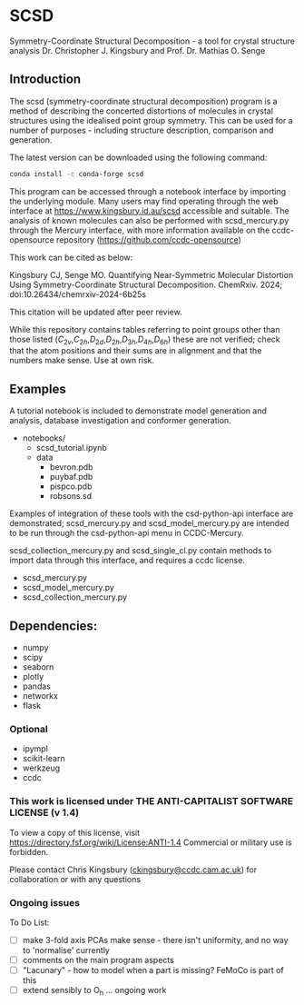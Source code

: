 # SCSD

Symmetry-Coordinate Structural Decomposition - a tool for crystal structure analysis
Dr. Christopher J. Kingsbury and Prof. Dr. Mathias O. Senge

## Introduction

The scsd (symmetry-coordinate structural decomposition) program is a method of describing the concerted distortions of molecules in crystal structures using the idealised point group symmetry. This can be used for a number of purposes - including structure description, comparison and generation. 

The latest version can be downloaded using the following command:

```bash
conda install -c conda-forge scsd
 ```

This program can be accessed through a notebook interface by importing the underlying module. Many users may find operating through the web interface at https://www.kingsbury.id.au/scsd accessible and suitable. The analysis of known molecules can also be performed with scsd_mercury.py through the Mercury interface, with more information available on the ccdc-opensource repository (https://github.com/ccdc-opensource)

This work can be cited as below:

Kingsbury CJ, Senge MO. Quantifying Near-Symmetric Molecular Distortion Using Symmetry-Coordinate Structural Decomposition. ChemRxiv. 2024; doi:10.26434/chemrxiv-2024-6b25s

This citation will be updated after peer review.

While this repository contains tables referring to point groups other than those listed (<i>C</i><sub>2<i>v</i></sub>,<i>C</i><sub>2<i>h</i></sub>,<i>D</i><sub>2<i>d</i></sub>,<i>D</i><sub>2<i>h</i></sub>,<i>D</i><sub>3<i>h</i></sub>,<i>D</i><sub>4<i>h</i></sub>,<i>D</i><sub>6<i>h</i></sub>) these are not verified; check that the atom positions and their sums are in alignment and that the numbers make sense. Use at own risk.

## Examples 

A tutorial notebook is included to demonstrate model generation and analysis, database investigation and conformer generation.

- notebooks/
    - scsd_tutorial.ipynb
    - data
        - bevron.pdb
        - puybaf.pdb
        - pispco.pdb
        - robsons.sd

Examples of integration of these tools with the csd-python-api interface are demonstrated; scsd_mercury.py and scsd_model_mercury.py are intended to be run through the csd-python-api menu in CCDC-Mercury. 

scsd_collection_mercury.py and scsd_single_cl.py contain methods to import data through this interface, and requires a ccdc license.

- scsd_mercury.py
- scsd_model_mercury.py
- scsd_collection_mercury.py

## Dependencies:
- numpy
- scipy
- seaborn
- plotly
- pandas
- networkx
- flask

### Optional
- ipympl
- scikit-learn
- werkzeug
- ccdc

### This work is licensed under THE ANTI-CAPITALIST SOFTWARE LICENSE (v 1.4) 
To view a copy of this license, visit https://directory.fsf.org/wiki/License:ANTI-1.4
Commercial or military use is forbidden.

Please contact Chris Kingsbury (ckingsbury@ccdc.cam.ac.uk) for collaboration or with any questions

### Ongoing issues

To Do List:
- [ ] make 3-fold axis PCAs make sense - there isn't uniformity, and no way to 'normalise' currently
- [ ] comments on the main program aspects
- [ ] "Lacunary" - how to model when a part is missing? FeMoCo is part of this
- [ ] extend sensibly to O<sub>h</sub> ... ongoing work
